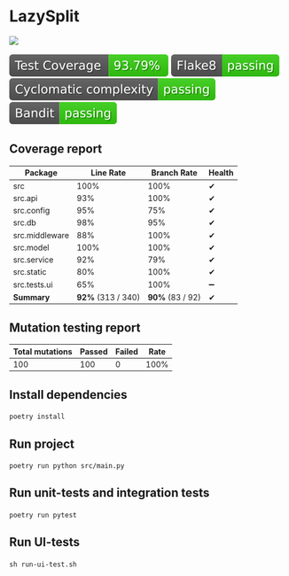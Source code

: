 # LazySplit

![](https://github.com/linkstaple/SQR-project-S24/actions/workflows/deploy.yml/badge.svg)

![](https://raw.githubusercontent.com/linkstaple/SQR-project-S24/_xml_coverage_reports/data/main/badge.svg)
![](https://raw.githubusercontent.com/linkstaple/SQR-project-S24/_badges/data/flake8_badge.svg)
![](https://raw.githubusercontent.com/linkstaple/SQR-project-S24/_badges/data/cyclomatic_complexity.svg)
![](https://raw.githubusercontent.com/linkstaple/SQR-project-S24/_badges/data/bandit_badge.svg)

## Coverage report

<!-- BEGIN REPORT -->
Package | Line Rate | Branch Rate | Health
-------- | --------- | ----------- | ------
src | 100% | 100% | ✔
src.api | 93% | 100% | ✔
src.config | 95% | 75% | ✔
src.db | 98% | 95% | ✔
src.middleware | 88% | 100% | ✔
src.model | 100% | 100% | ✔
src.service | 92% | 79% | ✔
src.static | 80% | 100% | ✔
src.tests.ui | 65% | 100% | ➖
**Summary** | **92%** (313 / 340) | **90%** (83 / 92) | ✔
<!-- END REPORT -->

## Mutation testing report
<!-- BEGIN MUTATION REPORT -->
Total mutations | Passed | Failed | Rate
----------------|--------|--------|------
100 | 100 | 0 | 100%
<!-- END MUTATION REPORT -->

## Install dependencies
`poetry install`

## Run project
`poetry run python src/main.py`

## Run unit-tests and integration tests
`poetry run pytest`

## Run UI-tests
`sh run-ui-test.sh`
